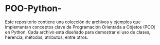 # POO-Python-
Este repositorio contiene una colección de archivos y ejemplos que implementan conceptos clave de Programación Orientada a Objetos (POO) en Python. Cada archivo está diseñado para demostrar el uso de clases, herencia, métodos, atributos, entre otros.
